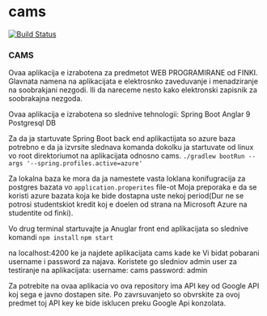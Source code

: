 # cams
[![Build Status](https://dev.azure.com/davidmicevski/CAMS/_apis/build/status/Micevski.cams?branchName=develop)](https://dev.azure.com/davidmicevski/CAMS/_build/latest?definitionId=1&branchName=develop)


### CAMS

Ovaa aplikacija e izrabotena za predmetot WEB PROGRAMIRANE od FINKI.
Glavnata namena na aplikacijata e elektrosnko zaveduvanje i menadziranje na soobrakjani nezgodi. Ili da nareceme nesto kako elektronski zapisnik za soobrakajna nezgoda. 

Ovaa aplikacija e izrabotena so slednive tehnologii: 
Spring Boot 
Anglar 9 
Postgresql DB

Za da ja startuvate Spring Boot back end aplikactijata so azure baza potrebno e da ja izvrsite slednava komanda dokolku ja startuvate od linux vo root direktoriumot na aplikacijata odnosno cams.
`./gradlew bootRun --args '--spring.profiles.active=azure'`

Za lokalna baza ke mora da ja namestete vasta loklana konifugracija za postgres bazata vo 
`application.properites` file-ot 
Moja preporaka e da se koristi azure bazata koja ke bide dostapna uste nekoj period(Dur ne se potrosi studentskiot kredit koj e doelen od strana na Microsoft Azure na studentite od finki).

Vo drug terminal startuvajte ja Anuglar front end aplikacijata so slednive komandi
`npm install`
`npm start`

na localhost:4200 ke ja najdete aplikacijata cams kade ke Vi bidat pobarani username i password za najava. 
Koristete go sledniov admin user za testiranje na aplikacijata:
username: cams
password: admin

Za potrebite na ovaa aplikacia vo ova repository ima API key od Google API koj sega e javno dostapen site. 
Po zavrsuvanjeto so obvrskite za ovoj predmet toj API key ke bide isklucen preku Google Api konzolata.

